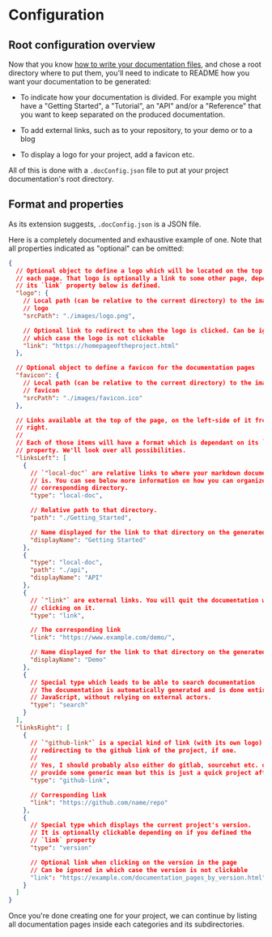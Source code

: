 # Configuration

## Root configuration overview

Now that you know
[how to write your documentation files](./Documentation_Files.md), and chose a
root directory where to put them, you'll need to indicate to README how you want
your documentation to be generated:

- To indicate how your documentation is divided. For example you might have a
  "Getting Started", a "Tutorial", an "API" and/or a "Reference" that you want
  to keep separated on the produced documentation.

- To add external links, such as to your repository, to your demo or to a blog

- To display a logo for your project, add a favicon etc.

All of this is done with a `.docConfig.json` file to put at your project
documentation's root directory.

## Format and properties

As its extension suggests, `.docConfig.json` is a JSON file.

Here is a completely documented and exhaustive example of one. Note that all
properties indicated as "optional" can be omitted:

```json
{
  // Optional object to define a logo which will be located on the top left of
  // each page. That logo is optionally a link to some other page, depending if
  // its `link` property below is defined.
  "logo": {
    // Local path (can be relative to the current directory) to the image of the
    // logo
    "srcPath": "./images/logo.png",

    // Optional link to redirect to when the logo is clicked. Can be ignored in
    // which case the logo is not clickable
    "link": "https://homepageoftheproject.html"
  },

  // Optional object to define a favicon for the documentation pages
  "favicon": {
    // Local path (can be relative to the current directory) to the image of the
    // favicon
    "srcPath": "./images/favicon.ico"
  },

  // Links available at the top of the page, on the left-side of it from left to
  // right.
  //
  // Each of those items will have a format which is dependant on its `"type"`
  // property. We'll look over all possibilities.
  "linksLeft": [
    {
      // `"local-doc"` are relative links to where your markdown documentation
      // is. You can see below more information on how you can organize the
      // corresponding directory.
      "type": "local-doc",

      // Relative path to that directory.
      "path": "./Getting_Started",

      // Name displayed for the link to that directory on the generated HTML pages.
      "displayName": "Getting Started"
    },
    {
      "type": "local-doc",
      "path": "./api",
      "displayName": "API"
    },
    {
      // `"link"` are external links. You will quit the documentation when
      // clicking on it.
      "type": "link",

      // The corresponding link
      "link": "https://www.example.com/demo/",

      // Name displayed for the link to that directory on the generated HTML pages.
      "displayName": "Demo"
    },
    {
      // Special type which leads to be able to search documentation
      // The documentation is automatically generated and is done entirely through
      // JavaScript, without relying on external actors.
      "type": "search"
    }
  ],
  "linksRight": [
    {
      // `"github-link"` is a special kind of link (with its own logo),
      // redirecting to the github link of the project, if one.
      //
      // Yes, I should probably also either do gitlab, sourcehut etc. or just
      // provide some generic mean but this is just a quick project after all
      "type": "github-link",

      // Corresponding link
      "link": "https://github.com/name/repo"
    },
    {
      // Special type which displays the current project's version.
      // It is optionally clickable depending on if you defined the
      // `link` property
      "type": "version"

      // Optional link when clicking on the version in the page
      // Can be ignored in which case the version is not clickable
      "link": "https://example.com/documentation_pages_by_version.html",
    }
  ]
}
```

Once you're done creating one for your project, we can continue by listing all
documentation pages inside each categories and its subdirectories.
